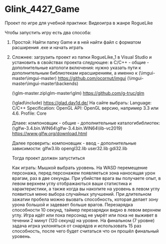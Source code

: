# Glink_4427_Game

Проект по игре для учебной практики: Видеоигра в жанре RogueLike

Чтобы запустить игру есть два способа:
1) Простой: Найти папку Game и в ней найти файл с форматом расширения .exe и начать играть
2) Сложнее: загрузить проект из папки RogueLike_1 в Visual Studio и установить в свойствах проекта следующее:
    в C/C++ - общие - дополнительные катологи включения:
    нужно указать пути к дополнительным библиотекам ирасширениям, а именно к
   (\imgui-master\imgui-master)             https://github.com/ocornut/imgui
   (\imgui-master\imgui-master\backends)
   
   (\glm-master.zip\glm-master\glm)         https://github.com/g-truc/glm
   
   (\glad\include)                          https://glad.dav1d.de/
                                                На сайте выбрать:
                                                Language: C/C++
                                                Specification: OpenGL
                                                API: OpenGL версию, например 3.3 или 4.6.
                                                Profile: Core
   
    Длаее: компоновщик - общие - дополнительные каталогибиблиотек:
   (\glfw-3.4.bin.WIN64\glfw-3.4.bin.WIN64\lib-vc2019)  https://www.glfw.org/download.html
   
    Далее проверить: компоновщик - ввод - дополнительные зависимости:
    glfw3.lib
    opengl32.lib
    user32.lib
    gdi32.lib

   Тогда проект должен запуститься

   Как играть:
   Мышкой выбрать уровень. На WASD перемещение персонажа, перед персонажем появляеться зона наносящая урон врагам, раз в две секунды. При убийстве врага вы получаете опыт,
   в левом верхнем углу отображаються ваши статистика и характеристики, а также когда вы накопите на уровень в левом углу появитсья меню выбора случайных улучшений.
   При длительном зажатии пробела можно вызвать способность, которая делает зону урона большой и задевает больше врагов. Перезарядка способности 10 секунд,
   таймер перезарядки видно в левом верхнем углу.
   Игра идёт или пока персонад не умрёт или пока не выживет в течении 2 минут (120 секунд) на уровне. На финальном (7 уровне) задача игрка уклоняться от снарядов и
   использовать 15 раз способность, после чего будет считаться что он прошёл финальный уровень.
